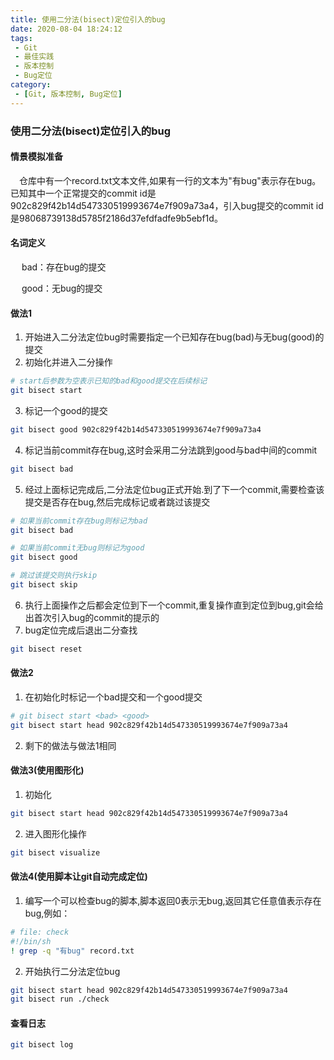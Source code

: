 ```yaml
---
title: 使用二分法(bisect)定位引入的bug
date: 2020-08-04 18:24:12
tags:
 - Git
 - 最佳实践
 - 版本控制
 - Bug定位
category:
 - [Git, 版本控制, Bug定位]
---
```

### 使用二分法(bisect)定位引入的bug

#### 情景模拟准备
&emsp;仓库中有一个record.txt文本文件,如果有一行的文本为"有bug"表示存在bug。已知其中一个正常提交的commit id是902c829f42b14d547330519993674e7f909a73a4，引入bug提交的commit id是98068739138d5785f2186d37efdfadfe9b5ebf1d。

#### 名词定义
&emsp; bad：存在bug的提交

&emsp; good：无bug的提交

#### 做法1
 1. 开始进入二分法定位bug时需要指定一个已知存在bug(bad)与无bug(good)的提交
 2. 初始化并进入二分操作
``` bash
# start后参数为空表示已知的bad和good提交在后续标记
git bisect start
```
 3. 标记一个good的提交
``` bash
git bisect good 902c829f42b14d547330519993674e7f909a73a4
```
 4. 标记当前commit存在bug,这时会采用二分法跳到good与bad中间的commit
``` bash
git bisect bad
```
 5. 经过上面标记完成后,二分法定位bug正式开始.到了下一个commit,需要检查该提交是否存在bug,然后完成标记或者跳过该提交
``` bash
# 如果当前commit存在bug则标记为bad
git bisect bad

# 如果当前commit无bug则标记为good
git bisect good

# 跳过该提交则执行skip
git bisect skip
```
 6. 执行上面操作之后都会定位到下一个commit,重复操作直到定位到bug,git会给出首次引入bug的commit的提示的
 7. bug定位完成后退出二分查找
``` bash
git bisect reset
```
#### 做法2
 1. 在初始化时标记一个bad提交和一个good提交
``` bash
# git bisect start <bad> <good>
git bisect start head 902c829f42b14d547330519993674e7f909a73a4
```
 2. 剩下的做法与做法1相同
 
#### 做法3(使用图形化)
 1. 初始化
``` bash
git bisect start head 902c829f42b14d547330519993674e7f909a73a4
```
 2. 进入图形化操作
``` bash
git bisect visualize
```

#### 做法4(使用脚本让git自动完成定位)
 1. 编写一个可以检查bug的脚本,脚本返回0表示无bug,返回其它任意值表示存在bug,例如：
``` bash
# file: check
#!/bin/sh
! grep -q "有bug" record.txt
```
 2. 开始执行二分法定位bug
``` bash
git bisect start head 902c829f42b14d547330519993674e7f909a73a4
git bisect run ./check 
```

#### 查看日志
``` bash
git bisect log
```
